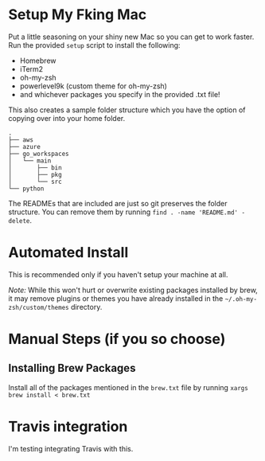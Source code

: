# Setup My Fking Mac
Put a little seasoning on your shiny new Mac so you can get to work faster. Run the provided `setup` script to install the following:
- Homebrew
- iTerm2
- oh-my-zsh
- powerlevel9k (custom theme for oh-my-zsh)
- and whichever packages you specify in the provided .txt file!

This also creates a sample folder structure which you have the option of copying over into your home folder.

```
.
├── aws
├── azure
├── go_workspaces
│   └── main
│       ├── bin
│       ├── pkg
│       └── src
└── python
```
The READMEs that are included are just so git preserves the folder structure. You can remove them by running `find . -name 'README.md' -delete`.

# Automated Install
This is recommended only if you haven't setup your machine at all. 

*Note:* While this won't hurt or overwrite existing packages installed by brew, it may remove plugins or themes you have already installed in the `~/.oh-my-zsh/custom/themes` directory.

# Manual Steps (if you so choose)
## Installing Brew Packages
Install all of the packages mentioned in the `brew.txt` file by running `xargs brew install < brew.txt`

# Travis integration
I'm testing integrating Travis with this.